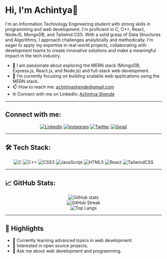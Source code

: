 # Hi, I'm Achintya👋

I'm an Information Technology Engineering student with strong skills in programming and web development. I'm proficient in C, C++, React, NodeJS, MongoDB, and Tailwind CSS. With a solid grasp of Data Structures and Algorithms, I approach challenges analytically and methodically. I'm eager to apply my expertise in real-world projects, collaborating with development teams to create innovative solutions and make a meaningful impact in the tech industry.

- 🔭 I am passionate about exploring the MERN stack (MongoDB, Express.js, React.js, and Node.js) and full-stack web development.
- 🌱 I’m currently focusing on building scalable web applications using the MERN stack.
- 📫 How to reach me: achintyashende@gmail.com
- 🌐 Connect with me on LinkedIn: [Achintya Shende](https://linkedin.com/in/achintyashende)

---

## Connect with me:

<p align="center">
  <a href="https://linkedin.com/in/achintyashende"><img src="https://img.shields.io/badge/LinkedIn-0A66C2?style=for-the-badge&logo=linkedin&logoColor=white" alt="LinkedIn"></a>
  <a href="https://www.instagram.com/achintyashende"><img src="https://img.shields.io/badge/Instagram-E4405F?style=for-the-badge&logo=instagram&logoColor=white" alt="Instagram"></a>
  <a href="https://twitter.com/achintyashende"><img src="https://img.shields.io/badge/Twitter-1DA1F2?style=for-the-badge&logo=twitter&logoColor=white" alt="Twitter"></a>
  <a href="mailto:achintyashende@gmail.com"><img src="https://img.shields.io/badge/Gmail-D14836?style=for-the-badge&logo=gmail&logoColor=white" alt="Gmail"></a>
</p>

---

## 🛠️ Tech Stack:

<p align="center">
  <img src="https://img.shields.io/badge/c-%2300599C.svg?style=for-the-badge&logo=c&logoColor=white" alt="C">
  <img src="https://img.shields.io/badge/c++-%2300599C.svg?style=for-the-badge&logo=c%2B%2B&logoColor=white" alt="C++">
  <img src="https://img.shields.io/badge/css3-%231572B6.svg?style=for-the-badge&logo=css3&logoColor=white" alt="CSS3">
  <img src="https://img.shields.io/badge/javascript-%23323330.svg?style=for-the-badge&logo=javascript&logoColor=%23F7DF1E" alt="JavaScript">
  <img src="https://img.shields.io/badge/html5-%23E34F26.svg?style=for-the-badge&logo=html5&logoColor=white" alt="HTML5">
  <img src="https://img.shields.io/badge/react-%2320232a.svg?style=for-the-badge&logo=react&logoColor=%2361DAFB" alt="React">
  <img src="https://img.shields.io/badge/tailwindcss-%2338B2AC.svg?style=for-the-badge&logo=tailwind-css&logoColor=white" alt="TailwindCSS">
</p>

---

## 📈 GitHub Stats:

<p align="center">
  <img src="https://github-readme-stats.vercel.app/api?username=achintyashende&theme=dark&hide_border=false&include_all_commits=false&count_private=false" alt="GitHub stats"><br/>
  <img src="https://github-readme-streak-stats.herokuapp.com/?user=achintyashende&theme=dark&hide_border=false" alt="GitHub Streak"><br/>
  <img src="https://github-readme-stats.vercel.app/api/top-langs/?username=achintyashende&theme=dark&hide_border=false&include_all_commits=false&count_private=false&layout=compact" alt="Top Langs">
</p>

---
## 🌟 Highlights

- 🌱 Currently learning advanced topics in web development.
- 🚀 Interested in open source projects.
- 💬 Ask me about web development and programming.
